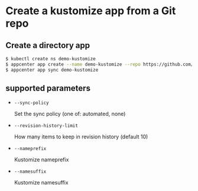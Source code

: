 # Create a kustomize app from a Git repo

## Create a directory app
```bash
$ kubectl create ns demo-kustomize
$ appcenter app create --name demo-kustomize --repo https://github.com/haoshuwei/appcenter-samples.git --revision latest --path examples/demo-kustomize --dest-namespace demo-kustomize --dest-server https://kubernetes.default.svc
$ appcenter app sync demo-kustomize
```

## supported parameters

- `--sync-policy`

    Set the sync policy (one of: automated, none)
    
- `--revision-history-limit`

    How many items to keep in revision history (default 10)
    
- `--nameprefix`

    Kustomize nameprefix
    
- `--namesuffix`

    Kustomize namesuffix